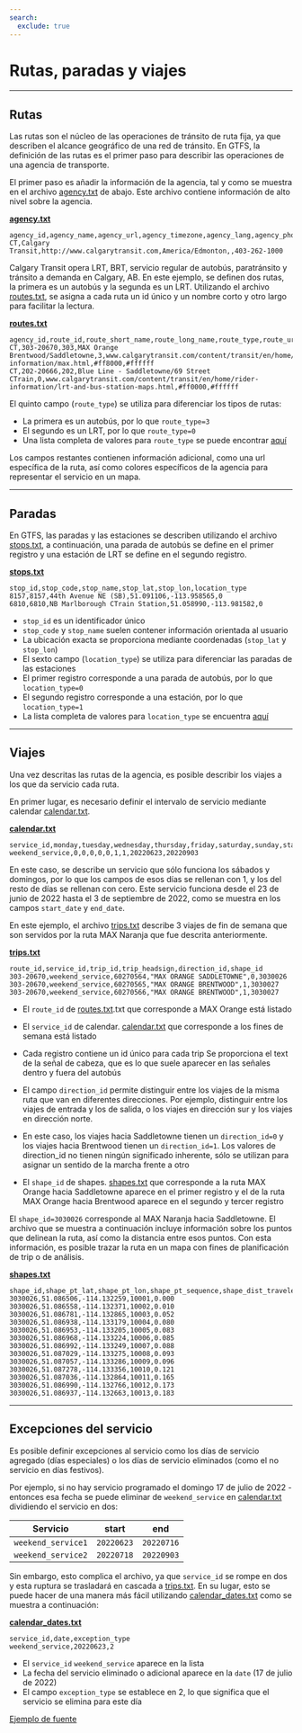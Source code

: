 ```yaml
---
search:
  exclude: true
---
```


# Rutas, paradas y viajes

<hr/>

## Rutas

Las rutas son el núcleo de las operaciones de tránsito de ruta fija, ya que describen el alcance geográfico de una red de tránsito. En GTFS, la definición de las rutas es el primer paso para describir las operaciones de una agencia de transporte.

El primer paso es añadir la información de la agencia, tal y como se muestra en el archivo [agency.txt](../../reference/#agencytxt) de abajo. Este archivo contiene información de alto nivel sobre la agencia.

[**agency.txt**](../../reference/#agencytxt)

    agency_id,agency_name,agency_url,agency_timezone,agency_lang,agency_phone
    CT,Calgary Transit,http://www.calgarytransit.com,America/Edmonton,,403-262-1000

Calgary Transit opera LRT, BRT, servicio regular de autobús, paratránsito y tránsito a demanda en Calgary, AB. En este ejemplo, se definen dos rutas, la primera es un autobús y la segunda es un LRT. Utilizando el archivo [routes.txt](../../reference/#routestxt), se asigna a cada ruta un id único y un nombre corto y otro largo para facilitar la lectura.

[**routes.txt**](../../reference/#routestxt)

    agency_id,route_id,route_short_name,route_long_name,route_type,route_url,route_color,route_text_color
    CT,303-20670,303,MAX Orange Brentwood/Saddletowne,3,www.calgarytransit.com/content/transit/en/home/rider-information/max.html,#ff8000,#ffffff
    CT,202-20666,202,Blue Line - Saddletowne/69 Street CTrain,0,www.calgarytransit.com/content/transit/en/home/rider-information/lrt-and-bus-station-maps.html,#ff0000,#ffffff

El quinto campo (`route_type`) se utiliza para diferenciar los tipos de rutas:

- La primera es un autobús, por lo que `route_type=3`
- El segundo es un LRT, por lo que `route_type=0`
- Una lista completa de valores para `route_type` se puede encontrar [aquí](../../reference/#routestxt)

Los campos restantes contienen información adicional, como una url específica de la ruta, así como colores específicos de la agencia para representar el servicio en un mapa.

<hr/>

## Paradas

En GTFS, las paradas y las estaciones se describen utilizando el archivo [stops.txt](../../reference/#stopstxt), a continuación, una parada de autobús se define en el primer registro y una estación de LRT se define en el segundo registro.

[**stops.txt**](../../reference/#stopstxt)

    stop_id,stop_code,stop_name,stop_lat,stop_lon,location_type
    8157,8157,44th Avenue NE (SB),51.091106,-113.958565,0
    6810,6810,NB Marlborough CTrain Station,51.058990,-113.981582,0

- `stop_id` es un identificador único
- `stop_code` y `stop_name` suelen contener información orientada al usuario
- La ubicación exacta se proporciona mediante coordenadas (`stop_lat` y `stop_lon`)
- El sexto campo (`location_type`) se utiliza para diferenciar las paradas de las estaciones
- El primer registro corresponde a una parada de autobús, por lo que `location_type=0`
- El segundo registro corresponde a una estación, por lo que `location_type=1`
- La lista completa de valores para `location_type` se encuentra [aquí](../../reference/stopstxt)

<hr/>

## Viajes

Una vez descritas las rutas de la agencia, es posible describir los viajes a los que da servicio cada ruta.

En primer lugar, es necesario definir el intervalo de servicio mediante calendar [calendar.txt](../../reference/#calendartxt).

[**calendar.txt**](../../reference/#calendartxt)

    service_id,monday,tuesday,wednesday,thursday,friday,saturday,sunday,start_date,end_date
    weekend_service,0,0,0,0,0,1,1,20220623,20220903

En este caso, se describe un servicio que sólo funciona los sábados y domingos, por lo que los campos de esos días se rellenan con 1, y los del resto de días se rellenan con cero. Este servicio funciona desde el 23 de junio de 2022 hasta el 3 de septiembre de 2022, como se muestra en los campos `start_date` y `end_date`.

En este ejemplo, el archivo [trips.txt](../../reference/#tripstxt) describe 3 viajes de fin de semana que son servidos por la ruta MAX Naranja que fue descrita anteriormente.

[**trips.txt**](../../reference/#tripstxt)

    route_id,service_id,trip_id,trip_headsign,direction_id,shape_id
    303-20670,weekend_service,60270564,"MAX ORANGE SADDLETOWNE",0,3030026
    303-20670,weekend_service,60270565,"MAX ORANGE BRENTWOOD",1,3030027
    303-20670,weekend_service,60270566,"MAX ORANGE BRENTWOOD",1,3030027

- El `route_id` de [routes.txt](../../reference/#routestxt).txt que corresponde a MAX Orange está listado
- El `service_id` de calendar. [calendar.txt](../../reference/#calendartxt) que corresponde a los fines de semana está listado
- Cada registro contiene un id único para cada trip Se proporciona el text de la señal de cabeza, que es lo que suele aparecer en las señales dentro y fuera del autobús

- El campo `direction_id` permite distinguir entre los viajes de la misma ruta que van en diferentes direcciones. Por ejemplo, distinguir entre los viajes de entrada y los de salida, o los viajes en dirección sur y los viajes en dirección norte.
- En este caso, los viajes hacia Saddletowne tienen un `direction_id=0` y los viajes hacia Brentwood tienen un `direction_id=1`. Los valores de direction_id no tienen ningún significado inherente, sólo se utilizan para asignar un sentido de la marcha frente a otro
- El `shape_id` de shapes. [shapes.txt](../../reference/#shapestxt) que corresponde a la ruta MAX Orange hacia Saddletowne aparece en el primer registro y el de la ruta MAX Orange hacia Brentwood aparece en el segundo y tercer registro

El `shape_id=3030026` corresponde al MAX Naranja hacia Saddletowne. El archivo que se muestra a continuación incluye información sobre los puntos que delinean la ruta, así como la distancia entre esos puntos. Con esta información, es posible trazar la ruta en un mapa con fines de planificación de trip o de análisis.

[**shapes.txt**](../../reference/#shapestxt)

    shape_id,shape_pt_lat,shape_pt_lon,shape_pt_sequence,shape_dist_traveled
    3030026,51.086506,-114.132259,10001,0.000
    3030026,51.086558,-114.132371,10002,0.010
    3030026,51.086781,-114.132865,10003,0.052
    3030026,51.086938,-114.133179,10004,0.080
    3030026,51.086953,-114.133205,10005,0.083
    3030026,51.086968,-114.133224,10006,0.085
    3030026,51.086992,-114.133249,10007,0.088
    3030026,51.087029,-114.133275,10008,0.093
    3030026,51.087057,-114.133286,10009,0.096
    3030026,51.087278,-114.133356,10010,0.121
    3030026,51.087036,-114.132864,10011,0.165
    3030026,51.086990,-114.132766,10012,0.173
    3030026,51.086937,-114.132663,10013,0.183

<hr/>

## Excepciones del servicio

Es posible definir excepciones al servicio como los días de servicio agregado (días especiales) o los días de servicio eliminados (como el no servicio en días festivos).

Por ejemplo, si no hay servicio programado el domingo 17 de julio de 2022 - entonces esa fecha se puede eliminar de `weekend_service` en [calendar.txt](../../reference/#calendartxt) dividiendo el servicio en dos:

| Servicio           | start      | end        |
| ------------------ | ---------- | ---------- |
| `weekend_service1` | `20220623` | `20220716` |
| `weekend_service2` | `20220718` | `20220903` |

Sin embargo, esto complica el archivo, ya que `service_id` se rompe en dos y esta ruptura se trasladará en cascada a [trips.txt](../../reference/#tripstxt). En su lugar, esto se puede hacer de una manera más fácil utilizando [calendar_dates.txt](../../reference/#calendar_datestxt) como se muestra a continuación:

[**calendar_dates.txt**](../../reference/#calendar_datestxt)

    service_id,date,exception_type
    weekend_service,20220623,2

- El `service_id` `weekend_service` aparece en la lista
- La fecha del servicio eliminado o adicional aparece en la `date` (17 de julio de 2022)
- El campo `exception_type` se establece en 2, lo que significa que el servicio se elimina para este día

[Ejemplo de fuente](https://data.calgary.ca/download/npk7-z3bj/application%2Fzip)
